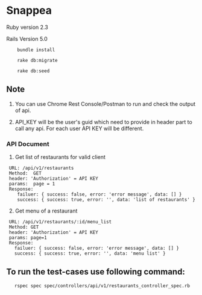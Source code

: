 # Snappea

Ruby version 2.3

Rails Version 5.0

 ```
     bundle install

     rake db:migrate

     rake db:seed
 ```

## Note
1. You can use Chrome Rest Console/Postman to run and check the output of api.

2. API_KEY will be the user's guid which need to provide in header part to call any api.
   For each user API KEY will be different.

### API Document
1. Get list of restaurants for valid client

 ```
  URL: /api/v1/restaurants
  Method:  GET
  header: 'Authorization' = API KEY
  params:  page = 1
  Response:
     failuer: { success: false, error: 'error message', data: [] }
     success: { success: true, error: '', data: 'list of restaurants' }
 ```

2. Get menu of a restaurant
 ```
  URL: /api/v1/restaurants/:id/menu_list
  Method: GET
  header: 'Authorization' = API KEY
  params: page=1
  Response:
    failuer: { success: false, error: 'error message', data: [] }
    success: { success: true, error: '', data: 'menu list' }
 ```


## To run the test-cases use following command:
 ```
    rspec spec spec/controllers/api/v1/restaurants_controller_spec.rb
 ```
